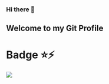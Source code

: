 ### Hi there 👋
## Welcome to my Git Profile

# Badge ⭐⚡

<div style="display:flex;flex-flow:wrap">
  
  <img src="https://images.credly.com/size/110x110/images/248dad75-1218-4de6-9592-5fc3b89566b4/edX_-_Cloud_Computing_Core_.png" />
<!--   <img src="https://images.credly.com/size/110x110/images/248dad75-1218-4de6-9592-5fc3b89566b4/edX_-_Cloud_Computing_Core_.png" /> -->
<!--   <img src="https://images.credly.com/size/110x110/images/248dad75-1218-4de6-9592-5fc3b89566b4/edX_-_Cloud_Computing_Core_.png" /> -->
  
</div>
